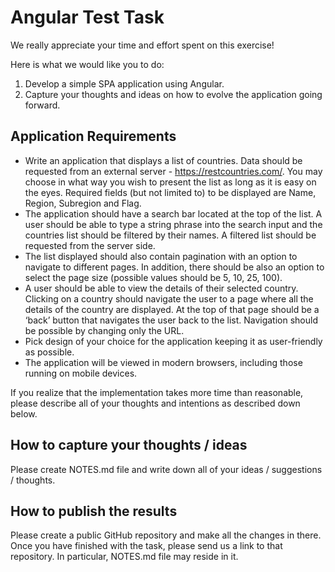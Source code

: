 # Angular Test Task

We really appreciate your time and effort spent on this exercise!

Here is what we would like you to do:
1. Develop a simple SPA application using Angular.
2. Capture your thoughts and ideas on how to evolve the application going forward.

## Application Requirements

* Write an application that displays a list of countries. Data should be requested from an external server - https://restcountries.com/. You may choose in what way you wish to present the list as long as it is easy on the eyes. Required fields (but not limited to) to be displayed are Name, Region, Subregion and Flag.
* The application should have a search bar located at the top of the list. A user should be able to type a string phrase into the search input and the countries list should be filtered by their names. A filtered list should be requested from the server side.
* The list displayed should also contain pagination with an option to navigate to different pages. In addition, there should be also an option to select the page size (possible values should be 5, 10, 25, 100).
* A user should be able to view the details of their selected country. Clicking on a country should navigate the user to a page where all the details of the country are displayed. At the top of that page should be a ‘back’ button that navigates the user back to the list. Navigation should be possible by changing only the URL.
* Pick design of your choice for the application keeping it as user-friendly as possible.
* The application will be viewed in modern browsers, including those running on mobile devices.

If you realize that the implementation takes more time than reasonable, please describe all of your thoughts and intentions as described down below.

## How to capture your thoughts / ideas   

Please create NOTES.md file and write down all of your ideas / suggestions / thoughts. 

## How to publish the results

Please create a public GitHub repository and make all the changes in there. Once you have finished with the task, please send us a link to that repository. In particular, NOTES.md file may reside in it.
